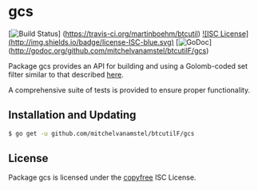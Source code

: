 gcs
==========

[![Build Status](http://img.shields.io/travis/martinboehm/btcutil.svg)]
(https://travis-ci.org/martinboehm/btcutil) [![ISC License]
(http://img.shields.io/badge/license-ISC-blue.svg)](http://copyfree.org)
[![GoDoc](https://godoc.org/github.com/mitchelvanamstel/btcutilF/gcs?status.png)]
(http://godoc.org/github.com/mitchelvanamstel/btcutilF/gcs)

Package gcs provides an API for building and using a Golomb-coded set filter
similar to that described [here](http://giovanni.bajo.it/post/47119962313/golomb-coded-sets-smaller-than-bloom-filters).

A comprehensive suite of tests is provided to ensure proper functionality.

## Installation and Updating

```bash
$ go get -u github.com/mitchelvanamstel/btcutilF/gcs
```

## License

Package gcs is licensed under the [copyfree](http://copyfree.org) ISC
License.
